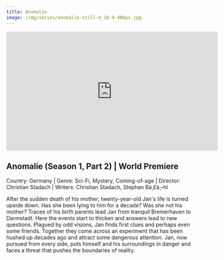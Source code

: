 ```yaml
---
title: Anomalie
image: /img/series/anomalie-still-4_16-9-400px.jpg
---
```

<iframe width="560" height="315" src="http://www.tagundnachtmedia.de/" frameborder="0" allow="accelerometer; autoplay; encrypted-media; gyroscope; picture-in-picture" allowfullscreen></iframe>

## Anomalie (Season 1, Part 2) | World Premiere
Country: Germany | Genre: Sci-Fi, Mystery, Coming-of-age | Director: Christian Stadach | Writers: Christian Stadach, Stephan Bà¸£à¸–hl

After the sudden death of his mother, twenty-year-old Jan's life is turned upside down. Has she been lying to him for a decade? Was she not his mother? Traces of his birth parents lead Jan from tranquil Bremerhaven to Darmstadt. Here the events start to thicken and answers lead to new questions. Plagued by odd visions, Jan finds first clues and perhaps even some friends. Together they come across an experiment that has been hushed up decades ago and attract some dangerous attention. Jan, now pursued from every side, puts himself and his surroundings in danger and faces a threat that pushes the boundaries of reality.